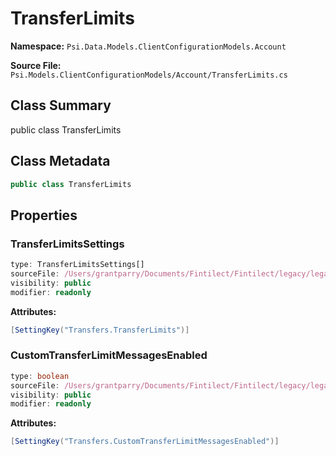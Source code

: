 # TransferLimits

**Namespace:** `Psi.Data.Models.ClientConfigurationModels.Account`

**Source File:** `Psi.Models.ClientConfigurationModels/Account/TransferLimits.cs`

## Class Summary

public class TransferLimits

## Class Metadata

```typescript
public class TransferLimits
```

## Properties

### TransferLimitsSettings

```typescript
type: TransferLimitsSettings[]
sourceFile: /Users/grantparry/Documents/Fintilect/Fintilect/legacy/legacy-apis/Psi.Models.ClientConfigurationModels/Account/TransferLimits.cs
visibility: public
modifier: readonly
```

**Attributes:**
```csharp
[SettingKey("Transfers.TransferLimits")]
```

### CustomTransferLimitMessagesEnabled

```typescript
type: boolean
sourceFile: /Users/grantparry/Documents/Fintilect/Fintilect/legacy/legacy-apis/Psi.Models.ClientConfigurationModels/Account/TransferLimits.cs
visibility: public
modifier: readonly
```

**Attributes:**
```csharp
[SettingKey("Transfers.CustomTransferLimitMessagesEnabled")]
```
